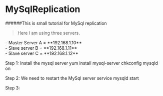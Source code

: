 # MySqlReplication

######This is small tutorial for MySql replication

>Here I am using three servers.

<p>
- Master Server A = **192.168.1.10** <br>
- Slave server B = **192.168.1.11** <br>
- Slave server C = **192.168.1.12** <br>


Step 1: Install the mysql server
  yum install mysql-server
  chkconfig mysqld on

Step 2: We need to restart the MySql server
  service mysqld start

Step 3:

</p>
